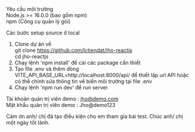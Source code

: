 Yêu cầu môi trường  
Node.js >= 16.0.0 (bao gồm npm)  
npm (Công cụ quản lý gói)  

Các bước setup source ở local  
1. Clone dự án về  
git clone https://github.com/lctiendat/jho-reactjs  
cd jho-reactjs  
2. Chạy lệnh 'npm install' để cài các package cần thiết  
3. Tạo file .env và thêm dòng VITE_API_BASE_URL=http://localhost:8000/api/ để thiết lập url API hoặc có thể chỉnh sửa thông tin về biến môi trường tại file .env  
5. Chạy lệnh 'npm run dev' để run server  

Tài khoản quản trị viên demo : jho@demo.com  
Mật khẩu quản trị viên demo : Jho@demo123  

Cám ơn anh/ chị đã tạo điều kiện cho em tham gia bài test.
Chúc anh/ chị một ngày tốt lành.



